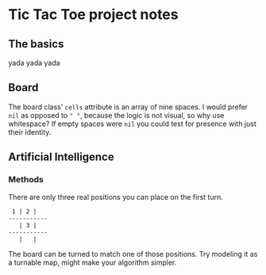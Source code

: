 # Tic Tac Toe project notes

## The basics

yada yada yada

## Board

The board class' `cells` attribute is an array of nine spaces. I would prefer `nil` as opposed to `" "`, because the logic is not visual, so why use whitespace? If empty spaces were `nil` you could test for presence with just their identity.

## Artificial Intelligence

### Methods

There are only three real positions you can place on the first turn.

```
 1 | 2 |
-----------
   | 3 |
-----------
   |   |
```

The board can be turned to match one of those positions. Try modeling it as a turnable map, might make your algorithm simpler.